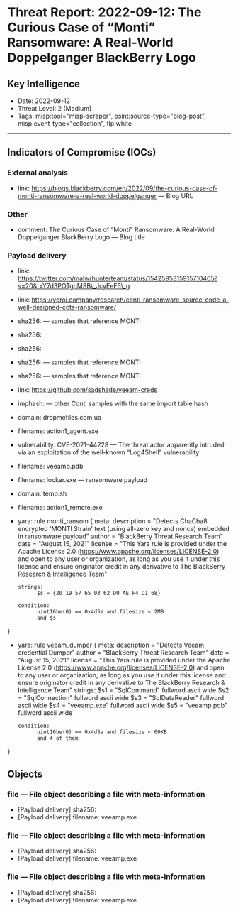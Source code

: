 # Threat Report: 2022-09-12: The Curious Case of “Monti” Ransomware: A Real-World Doppelganger BlackBerry Logo


## Key Intelligence
* Date: 2022-09-12
* Threat Level: 2 (Medium)
* Tags: misp:tool="misp-scraper", osint:source-type="blog-post", misp:event-type="collection", tlp:white

---

## Indicators of Compromise (IOCs)
### External analysis
* link: https://blogs.blackberry.com/en/2022/09/the-curious-case-of-monti-ransomware-a-real-world-doppelganger — Blog URL

### Other
* comment: The Curious Case of “Monti” Ransomware: A Real-World Doppelganger BlackBerry Logo — Blog title

### Payload delivery
* link: https://twitter.com/malwrhunterteam/status/1542595315915710465?s=20&t=Y7d3POTgnMSB\_JcyEeF5\_g
* link: https://yoroi.company/research/conti-ransomware-source-code-a-well-designed-cots-ransomware/
* sha256: <sha256> — samples that reference MONTI
* sha256: <sha256>
* sha256: <sha256>
* sha256: <sha256> — samples that reference MONTI
* sha256: <sha256> — samples that reference MONTI
* link: https://github.com/sadshade/veeam-creds
* imphash: <imphash> — other Conti samples with the same import table hash
* domain: dropmefiles.com.ua
* filename: action1_agent.exe
* vulnerability: CVE-2021-44228 — The threat actor apparently intruded via an exploitation of the well-known “Log4Shell” vulnerability
* filename: veeamp.pdb
* filename: locker.exe — ransomware payload
* domain: temp.sh
* filename: action1_remote.exe
* yara: rule monti_ransom {
      meta:
            description = "Detects ChaCha8 encrypted 'MONTI Strain' text (using all-zero key and nonce) embedded in ransomware payload"
            author = "BlackBerry Threat Research Team"
            date = "August 15, 2021"
            license = "This Yara rule is provided under the Apache License 2.0 (https://www.apache.org/licenses/LICENSE-2.0) and open to any user or organization, as long as you use it under this license and ensure originator credit in any derivative to The BlackBerry Research & Intelligence Team"

      strings:
            $s = {20 19 57 65 03 62 D0 AE F4 D1 68}

      condition:
            uint16be(0) == 0x4d5a and filesize < 2MB
            and $s
}
* yara: rule veeam_dumper {
      meta:
            description = "Detects Veeam credential Dumper"
            author = "BlackBerry Threat Research Team"
            date = "August 15, 2021"
            license = "This Yara rule is provided under the Apache License 2.0 (https://www.apache.org/licenses/LICENSE-2.0) and open to any user or organization, as long as you use it under this license and ensure originator credit in any derivative to The BlackBerry Research & Intelligence Team"
      strings:
            $s1 = "SqlCommand" fullword ascii wide
            $s2 = "SqlConnection" fullword ascii wide
            $s3 = "SqlDataReader" fullword ascii wide
            $s4 = "veeamp.exe" fullword ascii wide
            $s5 = "veeamp.pdb" fullword ascii wide

      condition:
            uint16be(0) == 0x4d5a and filesize < 60KB
            and 4 of them
}

## Objects
### file — File object describing a file with meta-information
* [Payload delivery] sha256: <sha256>
* [Payload delivery] filename: veeamp.exe

### file — File object describing a file with meta-information
* [Payload delivery] sha256: <sha256>
* [Payload delivery] filename: veeamp.exe

### file — File object describing a file with meta-information
* [Payload delivery] sha256: <sha256>
* [Payload delivery] filename: veeamp.exe

